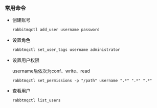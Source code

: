 ### 常用命令

- 创建账号

  ```sh
  rabbitmqctl add_user username password
  ```

  

- 设置角色

  ```sh
  rabbtmqctl set_user_tags username administrator
  ```

  

- 设置用户权限

  username后依次为conf、write、read

  ```
  rabbtmqctl set_permissions -p "/path" username ".*" ".*" ".*"
  ```

  

- 查看用户

  ```
  rabbtmqctl list_users
  ```

  

  
